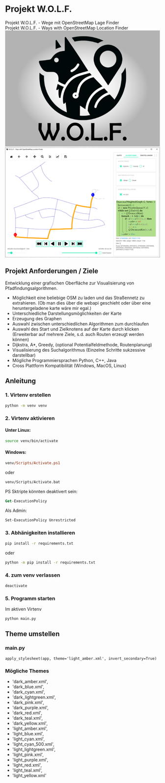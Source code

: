 # Projekt W.O.L.F.
Projekt W.O.L.F. - Wege mit OpenStreetMap Lage Finder  
Projekt W.O.L.F. - Ways with OpenStreetMap Location Finder  
![wolf](gfx/wolf_splashscreen.png)  
![beispiel](gfx/beispiel.png)

## Projekt Anforderungen / Ziele
Entwicklung einer grafischen Oberfläche zur Visualisierung von Pfadfindungsalgorithmen.

- Möglichkeit eine beliebige OSM zu laden und das Straßennetz zu extrahieren. (Ob man dies über die webapi geschieht oder über eine heruntergeladene karte wäre mir egal.)
- Unterschiedliche Darstellungsmöglichkeiten der Karte
- Erzeugung des Graphen
- Auswahl zwischen unterschiedlichen Algorithmen zum durchlaufen
- Auswahl des Start und Zielknotens auf der Karte durch klicken (Erweiterbar auf mehrere Ziele, s.d. auch Routen erzeugt werden können)
- Dijkstra, A*, Greedy, (optional Potentialfeldmethode, Routenplanung) 
- Visualisierung des Suchalgorithmus (Einzelne Schritte sukzessive darstellbar)
- Mögliche Programmiersprachen Python, C++, Java
- Cross Plattform Kompatibilität (Windows, MacOS, Linux)

## Anleitung
### 1. Virtenv erstellen
``` bash
python -m venv venv
```
### 2. Virtenv aktivieren

#### Unter Linux:
``` bash
source venv/bin/activate
```

#### Windows:
``` ps
venv/Scripts/Activate.ps1
```
oder
``` bat
venv/Scripts/Activate.bat
```
PS Sktripte könnten deaktivert sein:
``` ps
Get-ExecutionPolicy
```
Als Admin:
``` ps
Set-ExecutionPolicy Unrestricted
```

### 3. Abhänigkeiten installieren
``` bash
pip install -r requirements.txt
```
oder
``` bash
python -m pip install -r requirements.txt
```

### 4. zum venv verlassen

``` bash
deactivate
```
### 5. Programm starten
Im aktiven Virtenv
```
python main.py
```



## Theme umstellen
### main.py
    apply_stylesheet(app, theme='light_amber.xml', invert_secondary=True)

### Mögliche Themes
- 'dark_amber.xml',
- 'dark_blue.xml',
- 'dark_cyan.xml',
- 'dark_lightgreen.xml',
- 'dark_pink.xml',
- 'dark_purple.xml',
- 'dark_red.xml',
- 'dark_teal.xml',
- 'dark_yellow.xml',
- 'light_amber.xml',
- 'light_blue.xml',
- 'light_cyan.xml',
- 'light_cyan_500.xml',
- 'light_lightgreen.xml',
- 'light_pink.xml',
- 'light_purple.xml',
- 'light_red.xml',
- 'light_teal.xml',
- 'light_yellow.xml'